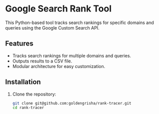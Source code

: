 # Google Search Rank Tool

This Python-based tool tracks search rankings for specific domains and queries using the Google Custom Search API.

## Features

- Tracks search rankings for multiple domains and queries.
- Outputs results to a CSV file.
- Modular architecture for easy customization.

## Installation

1. Clone the repository:
   ```bash
   git clone git@github.com:goldengrisha/rank-tracer.git
   cd rank-tracer
